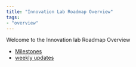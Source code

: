 ```yaml
---
title: "Innovation Lab Roadmap Overview"
tags:
- "overview"
---
```


Welcome to the Innovation lab Roadmap Overview
- [Milestones](roadmap/innovation_lab/milestones-overview.md)
- [weekly updates](tags/ilab-updates)